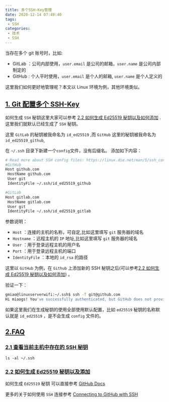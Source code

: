 ```yaml
---
title: 多个SSH-Key管理
date: 2020-12-14 07:49:40
tags:
 - SSH
categories:
 - 技术
 - SSH
---
```



当存在多个 git 账号时，比如:

- GitLab ：公司内部使用，`user.email` 是公司的邮箱，`user.name` 是公司内部制定的
- GitHub : 个人平时使用，`user.email` 是个人的邮箱, `user.name` 是个人定义的

这里我们如何更好地管理呢？本文以 Linux 环境为例，其他环境类似。

<!-- more -->

## [1. Git 配置多个 SSH-Key](#1)

如何生成 `SSH` 秘钥这里大家可以参考 [2.2 如何生成 Ed25519 秘钥以及如何添加](#jump22) .这里我们就默认已经生成了 `SSH` 秘钥。

这里 `GitLab` 的秘钥被我命名为 `id_ed25519` ,而 `GitHub` 这里的秘钥被我命名为 `id_ed25519_github`,


在 `~/.ssh` 目录下新建一个`config`文件，没有后缀名。 添加如下内容：

```bash
# Read more about SSH config files: https://linux.die.net/man/5/ssh_config
#GitHub
Host github.com
 HostName github.com
 User git
 IdentityFile ~/.ssh/id_ed25519_github

#GitLab
Host gitlab.com
 HostName gitlab.com
 User git
 IdentityFile ~/.ssh/id_ed25519_gitlab
```

参数说明：

- `Host` ：连接的主机的名称，可自定,比如这里填写 `git` 服务器的域名
- `Hostname` ：远程主机的 `IP` 地址,比如这里填写 `git` 服务器的域名
- `User` ：用于登录远程主机的用户名
- `Port` ：用于登录远程主机的端口
- `IdentityFile` ：本地的 `id_rsa` 的路径



这里以 `GitHub` 为例，在 `Github` 上添加新的 SSH 秘钥之后(可以参考[2.2 如何生成 Ed25519 秘钥以及如何添加](#jump22)) 。


验证一下：

```bash
gmiao@linuxserverwifi:~/.ssh$ ssh -T git@github.com
Hi miaogs! You've successfully authenticated, but GitHub does not provide shell access.
```


如果这里我们在生成秘钥的使用全部使用默认配置，比如 `ed25519` 秘钥的名称默认就是 `id_ed25519` ，是不会生成 `config` 文件的。


<!-- https://www.chrisjhart.com/Windows-10-ssh-copy-id/ -->


## <span id="jumpto2">[2.FAQ](#2)</span>

### [2.1 查看当前主机中存在的 SSH 秘钥](#2.1)

`ls -al ~/.ssh`


### <span id="jumpto22">[2.2 如何生成 Ed25519 秘钥以及添加](#2.2)</span>

如何生成 `Ed25519` 秘钥 可以直接参考 [GitHub Docs](https://docs.github.com/en/free-pro-team@latest/github/authenticating-to-github/generating-a-new-ssh-key-and-adding-it-to-the-ssh-agent)

更多的关于如何使用 `SSH` 连接参考 [Connecting to GitHub with SSH](https://docs.github.com/en/free-pro-team@latest/github/authenticating-to-github/connecting-to-github-with-ssh)

